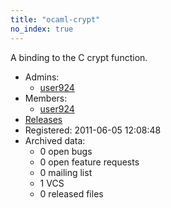 ```yaml
---
title: "ocaml-crypt"
no_index: true
---
```


A binding to the C crypt function.


* Admins:
  * [user924](/users/user924)
* Members:
  * [user924](/users/user924)
* [Releases](https://download.ocamlcore.org/ocaml-crypt)
* Registered: 2011-06-05 12:08:48
* Archived data:
  * 0 open bugs
  * 0 open feature requests
  * 0 mailing list
  * 1 VCS
  * 0 released files
